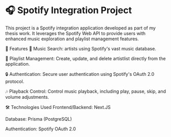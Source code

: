 # 🎧 Spotify Integration Project
This project is a Spotify integration application developed as part of my thesis work. It leverages the Spotify Web API to provide users with enhanced music exploration and playlist management features.

🚀 Features
🎵 Music Search: artists using Spotify's vast music database.​

📂 Playlist Management: Create, update, and delete artistlist directly from the application.​

🔒 Authentication: Secure user authentication using Spotify's OAuth 2.0 protocol.​

🎶 Playback Control: Control music playback, including play, pause, skip, and volume adjustments.​

🛠️ Technologies Used
Frontend/Backend: Next.JS​

Database: Prisma (PostgreSQL)​

Authentication: Spotify OAuth 2.0​

